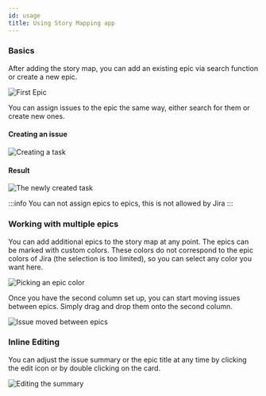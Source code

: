 ```yaml
---
id: usage
title: Using Story Mapping app
---
```


### Basics

After adding the story map, you can add an existing epic via search function 
or create a new epic.

![First Epic](/img/smfree/smetutorial1.png)

You can assign issues to the epic the same way, either search for them or create new ones.

#### Creating an issue

![Creating a task](/img/smfree/smetutorial2.png)

#### Result

![The newly created task](/img/smfree/smetutorial3.png)

:::info
You can not assign epics to epics, this is not allowed by Jira
:::

### Working with multiple epics

You can add additional epics to the story map at any point. The epics can be marked
with custom colors. These colors do not correspond to the epic colors of Jira (the selection
 is too limited), so you can select any color you want here.

![Picking an epic color](/img/smfree/smetutorial4.png)

Once you have the second column set up, you can start moving issues between epics. Simply drag
and drop them onto the second column.

![Issue moved between epics](/img/smfree/smetutorial5.png)

### Inline Editing

You can adjust the issue summary or the epic title at any time by clicking the edit icon
or by double clicking on the card.

![Editing the summary](/img/smfree/smetutorial6.png)
